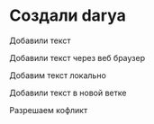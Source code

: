 # Создали darya

Добавили текст

Добавили текст через веб браузер

Добавим текст локально

Добавили текст в новой ветке

Разрешаем кофликт

